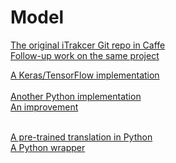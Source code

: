 # Model

[The original iTrakcer Git repo in Caffe](https://github.com/CSAILVision/GazeCapture)<br/>
[Follow-up work on the same project](https://github.com/harini-kannan/EyeTrackerDemo)<br/>

[A Keras/TensorFlow implementation](https://github.com/gdubrg/Eye-Tracking-for-Everyone)<br/><br/>
[Another Python implementation](https://github.com/SwapnilPande/GazeTracking)<br/>
[An improvement](https://github.com/hugochan/Eye-Tracker)<br/><br/>

[A pre-trained translation in Python](https://github.com/oveddan/runwayml-gazecapture)<br/>
[A Python wrapper](https://github.com/ms234/iTrackerWrapper)

